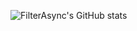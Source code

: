 ![FilterAsync's GitHub stats](https://github-readme-stats.vercel.app/api?username=filterasync&show_icons=true&theme=github_dark_dimmed&count_private=true)
